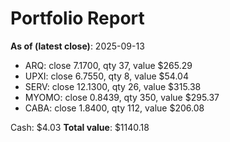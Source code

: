 # Portfolio Report
**As of (latest close)**: 2025-09-13

- ARQ: close 7.1700, qty 37, value $265.29
- UPXI: close 6.7550, qty 8, value $54.04
- SERV: close 12.1300, qty 26, value $315.38
- MYOMO: close 0.8439, qty 350, value $295.37
- CABA: close 1.8400, qty 112, value $206.08

Cash: $4.03
**Total value**: $1140.18